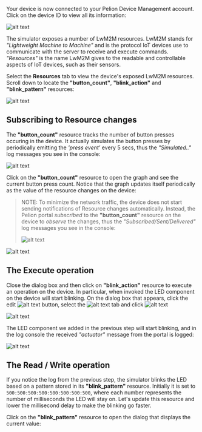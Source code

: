 Your device is now connected to your Pelion Device Management account. Click on the device ID to view all its information:

![alt text](https://i.ibb.co/Mcn0yCx/portal-device-list.png "Simulator")

The simulator exposes a number of LwM2M resources. LwM2M stands for _"Lightweight Machine to Machine"_ and is the protocol IoT devices use to communicate with the server to receive and execute commands. _"Resources"_ is the name LwM2M gives to the readable and controllable aspects of IoT devices, such as their sensors.

Select the **Resources** tab to view the device's exposed LwM2M resources. Scroll down to locate the **"button_count"**, **"blink_action"** and **"blink_pattern"** resources:

![alt text](https://i.ibb.co/FBLXdxy/portal-resources.png "Simulator")

## Subscribing to Resource changes

The **"button_count"** resource tracks the number of button presses occuring in the device. It actually simulates the button presses by periodically emitting the _'press event'_ every 5 secs, thus the _"Simulated.."_ log messages you see in the console:

![alt text](https://i.ibb.co/d4bKHHK/portal-console-simulated.png "Console")

Click on the **"button_count"** resource to open the graph and see the current button press count. Notice that the graph updates itself periodically as the value of the resource changes on the device:

> NOTE: To minimize the network traffic, the device does not start sending notifications of Resource changes automatically. Instead, the Pelion portal _subscribed_ to the **"button_count"** resource on the device to _observe_ the changes, thus the _"Subscribed/Sent/Delivered"_ log messages you see in the console:
> 
>![alt text](https://i.ibb.co/9pssQNK/portal-subscribed-log.png "Subscribe log")

![alt text](https://i.ibb.co/XZr5D07/portal-button-count-graph.png "Button Count")

## The Execute operation

Close the dialog box and then click on **"blink_action"** resource to execute an operation on the device. In particular, when invoked the LED component on the device will start blinking. On the dialog box that appears, click the edit ![alt text](https://i.ibb.co/Yhxffdb/portal-edit.png "Edit") button, select the ![alt text](https://i.ibb.co/GQnYHry/portal-post.png "Post") tab and click ![alt text](https://i.ibb.co/h8QRChy/portal-send.png "Send")

![alt text](https://i.ibb.co/mXS0xGH/portal-execute-operation.png "Execute")

The LED component we added in the previous step will start blinking, and in the log console the received _"actuator"_ message from the portal is logged:

![alt text](https://i.ibb.co/d6w6hQm/pelion-execute-log.png "Execute log")

## The Read / Write operation

If you notice the log from the previous step, the simulator blinks the LED based on a pattern stored in its **"blink_pattern"** resource. Initially it is set to `500:500:500:500:500:500:500:500`, where each number represents the number of milliseconds the LED will stay on. Let's update this resource and lower the millisecond delay to make the blinking go faster.

Click on the **"blink_pattern"** resource to open the dialog that displays the current value:



